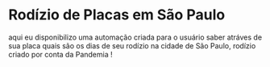 # Rodízio de Placas em São Paulo 
aqui eu disponibilizo uma automação criada para o usuário saber atráves de sua placa quais são os dias de seu rodízio na cidade de São Paulo,
rodízio criado por conta da Pandemia !
